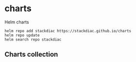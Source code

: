 # charts
Helm charts

~~~
helm repo add stackdiac https://stackdiac.github.io/charts
helm repo update
helm search repo stackdiac
~~~


## Charts collection


~~~
